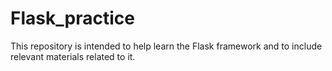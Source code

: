 # Flask_practice

This repository is intended to help learn the Flask framework and to include relevant materials related to it.

